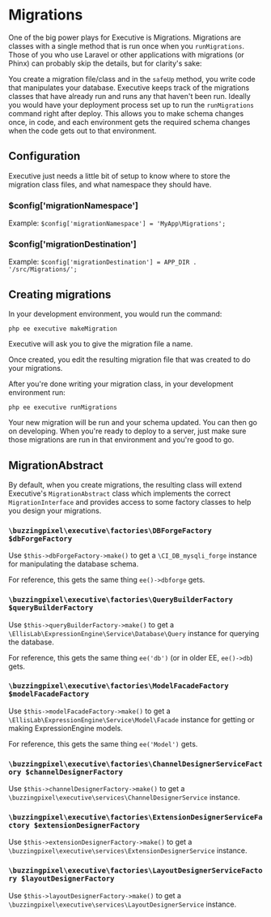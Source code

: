 # Migrations

One of the big power plays for Executive is Migrations. Migrations are classes with a single method that is run once when you `runMigrations`. Those of you who use Laravel or other applications with migrations (or Phinx) can probably skip the details, but for clarity's sake:

You create a migration file/class and in the `safeUp` method, you write code that manipulates your database. Executive keeps track of the migrations classes that have already run and runs any that haven't been run. Ideally you would have your deployment process set up to run the `runMigrations` command right after deploy. This allows you to make schema changes once, in code, and each environment gets the required schema changes when the code gets out to that environment.

## Configuration

Executive just needs a little bit of setup to know where to store the migration class files, and what namespace they should have.

### $config['migrationNamespace']

Example: `$config['migrationNamespace'] = 'MyApp\Migrations';`

### $config['migrationDestination']

Example: `$config['migrationDestination'] = APP_DIR . '/src/Migrations/';`

## Creating migrations

In your development environment, you would run the command:

`php ee executive makeMigration`

Executive will ask you to give the migration file a name.

Once created, you edit the resulting migration file that was created to do your migrations.

After you're done writing your migration class, in your development environment run:

`php ee executive runMigrations`

Your new migration will be run and your schema updated. You can then go on developing. When you're ready to deploy to a server, just make sure those migrations are run in that environment and you're good to go.

## MigrationAbstract

By default, when you create migrations, the resulting class will extend Executive's `MigrationAbstract` class which implements the correct `MigrationInterface` and provides access to some factory classes to help you design your migrations.

### `\buzzingpixel\executive\factories\DBForgeFactory $dbForgeFactory`

Use `$this->dbForgeFactory->make()` to get a `\CI_DB_mysqli_forge` instance for manipulating the database schema.

For reference, this gets the same thing `ee()->dbforge` gets.

### `\buzzingpixel\executive\factories\QueryBuilderFactory $queryBuilderFactory`

Use `$this->queryBuilderFactory->make()` to get a `\EllisLab\ExpressionEngine\Service\Database\Query` instance for querying the database.

For reference, this gets the same thing `ee('db')` (or in older EE, `ee()->db`) gets.

### `\buzzingpixel\executive\factories\ModelFacadeFactory $modelFacadeFactory`

Use `$this->modelFacadeFactory->make()` to get a `\EllisLab\ExpressionEngine\Service\Model\Facade` instance for getting or making ExpressionEngine models.

For reference, this gets the same thing `ee('Model')` gets.

### `\buzzingpixel\executive\factories\ChannelDesignerServiceFactory $channelDesignerFactory`

Use `$this->channelDesignerFactory->make()` to get a `\buzzingpixel\executive\services\ChannelDesignerService` instance.

### `\buzzingpixel\executive\factories\ExtensionDesignerServiceFactory $extensionDesignerFactory`

Use `$this->extensionDesignerFactory->make()` to get a `\buzzingpixel\executive\services\ExtensionDesignerService` instance.

### `\buzzingpixel\executive\factories\LayoutDesignerServiceFactory $layoutDesignerFactory`

Use `$this->layoutDesignerFactory->make()` to get a `\buzzingpixel\executive\services\LayoutDesignerService` instance.
